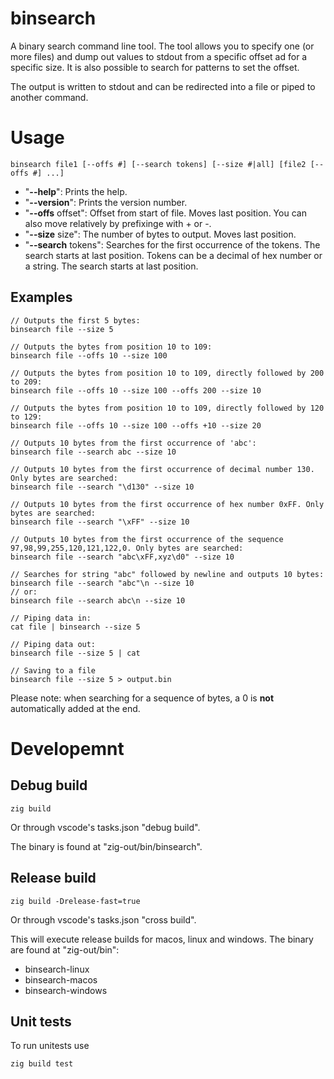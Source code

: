 # binsearch

A binary search command line tool.
The tool allows you to specify one (or more files) and dump out values to stdout from a specific offset ad for a specific size.
It is also possible to search for patterns to set the offset.

The output is written to stdout and can be redirected into a file or piped to another command.



# Usage

~~~
binsearch file1 [--offs #] [--search tokens] [--size #|all] [file2 [--offs #] ...]
~~~


- "**--help**": Prints the help.
- "**--version**": Prints the version number.
- "**--offs** offset": Offset from start of file. Moves last position. You can also move relatively by prefixinge with + or -.
- "**--size** size": The number of bytes to output. Moves last position.
- "**--search** tokens": Searches for the first occurrence of the tokens. The search starts at last position. Tokens can be a decimal of hex number or a string. The search starts at last position.

## Examples

~~~
// Outputs the first 5 bytes:
binsearch file --size 5

// Outputs the bytes from position 10 to 109:
binsearch file --offs 10 --size 100

// Outputs the bytes from position 10 to 109, directly followed by 200 to 209:
binsearch file --offs 10 --size 100 --offs 200 --size 10

// Outputs the bytes from position 10 to 109, directly followed by 120 to 129:
binsearch file --offs 10 --size 100 --offs +10 --size 20

// Outputs 10 bytes from the first occurrence of 'abc':
binsearch file --search abc --size 10

// Outputs 10 bytes from the first occurrence of decimal number 130. Only bytes are searched:
binsearch file --search "\d130" --size 10

// Outputs 10 bytes from the first occurrence of hex number 0xFF. Only bytes are searched:
binsearch file --search "\xFF" --size 10

// Outputs 10 bytes from the first occurrence of the sequence 97,98,99,255,120,121,122,0. Only bytes are searched:
binsearch file --search "abc\xFF,xyz\d0" --size 10

// Searches for string "abc" followed by newline and outputs 10 bytes:
binsearch file --search "abc"\n --size 10
// or:
binsearch file --search abc\n --size 10

// Piping data in:
cat file | binsearch --size 5

// Piping data out:
binsearch file --size 5 | cat

// Saving to a file
binsearch file --size 5 > output.bin
~~~

Please note: when searching for a sequence of bytes, a 0 is **not** automatically added at the end.



# Developemnt

## Debug build

~~~
zig build
~~~

Or through vscode's tasks.json "debug build".

The binary is found at "zig-out/bin/binsearch".


## Release build

~~~
zig build -Drelease-fast=true
~~~

Or through vscode's tasks.json "cross build".

This will execute release builds for macos, linux and windows.
The binary are found at "zig-out/bin":
- binsearch-linux
- binsearch-macos
- binsearch-windows


## Unit tests

To run unitests use
~~~
zig build test
~~~



